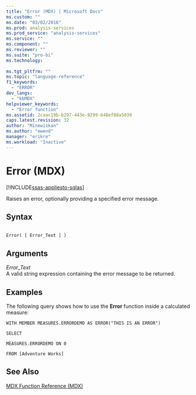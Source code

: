 ```yaml
---
title: "Error (MDX) | Microsoft Docs"
ms.custom: ""
ms.date: "03/02/2016"
ms.prod: analysis-services
ms.prod_service: "analysis-services"
ms.service: ""
ms.component: ""
ms.reviewer: ""
ms.suite: "pro-bi"
ms.technology: 
  
ms.tgt_pltfrm: ""
ms.topic: "language-reference"
f1_keywords: 
  - "ERROR"
dev_langs: 
  - "kbMDX"
helpviewer_keywords: 
  - "Error function"
ms.assetid: 2caac19b-b297-443e-9299-648ef88a5039
caps.latest.revision: 32
author: "Minewiskan"
ms.author: "owend"
manager: "erikre"
ms.workload: "Inactive"
---
```

# Error (MDX)
[!INCLUDE[ssas-appliesto-sqlas](../includes/ssas-appliesto-sqlas.md)]

  Raises an error, optionally providing a specified error message.  
  
## Syntax  
  
```  
  
Error( [ Error_Text ] )  
```  
  
## Arguments  
 *Error_Text*  
 A valid string expression containing the error message to be returned.  
  
## Examples  
 The following query shows how to use the **Error** function inside a calculated measure:  
  
 `WITH MEMBER MEASURES.ERRORDEMO AS ERROR("THIS IS AN ERROR")`  
  
 `SELECT`  
  
 `MEASURES.ERRORDEMO ON 0`  
  
 `FROM [Adventure Works]`  
  
## See Also  
 [MDX Function Reference &#40;MDX&#41;](../mdx/mdx-function-reference-mdx.md)  
  
  
